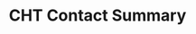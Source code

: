 ---
title: CHT Contact Summary
linkTitle: Contact Summary
identifier: Contact Summary
weight: 3
description: >
  Overview and configuration of CHT Contact Summary
---